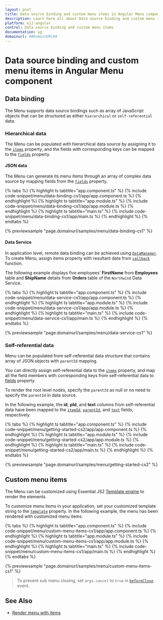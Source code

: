 ```yaml
---
layout: post
title: Data source binding and custom menu items in Angular Menu component | Syncfusion
description: Learn here all about Data source binding and custom menu items in Syncfusion Angular Menu component of Syncfusion Essential JS 2 and more.
platform: ej2-angular
control: Data source binding and custom menu items 
documentation: ug
domainurl: ##DomainURL##
---
```


# Data source binding and custom menu items in Angular Menu component

## Data binding

The Menu supports data source bindings such as array of JavaScript objects
that can be structured as either `hierarchical` or `self-referential` data.

### Hierarchical data

The Menu can be populated with hierarchical data source by assigning it to the [`items`](https://ej2.syncfusion.com/angular/documentation/api/menu/menuItemModel#items) property, and the fields with corresponding keys can be mapped to the [`fields`](https://ej2.syncfusion.com/angular/documentation/api/menu/fieldSettingsModel) property.

#### JSON data

The Menu can generate its menu items through an array of complex data source by mapping fields from the [`fields`](https://ej2.syncfusion.com/angular/documentation/api/menu/fieldSettingsModel) property.

{% tabs %}
{% highlight ts tabtitle="app.component.ts" %}
{% include code-snippet/menu/data-binding-cs1/app/app.component.ts %}
{% endhighlight %}
{% highlight ts tabtitle="app.module.ts" %}
{% include code-snippet/menu/data-binding-cs1/app/app.module.ts %}
{% endhighlight %}
{% highlight ts tabtitle="main.ts" %}
{% include code-snippet/menu/data-binding-cs1/app/main.ts %}
{% endhighlight %}
{% endtabs %}
  
{% previewsample "page.domainurl/samples/menu/data-binding-cs1" %}

#### Data Service

In application level, remote data binding can be achieved using [`DataManager`](https://ej2.syncfusion.com/angular/documentation/data).
To create Menu, assign items property with resultant data from [`callback`](https://ej2.syncfusion.com/documentation/api/data/deferred#then) function.

The following example displays five employees' **FirstName** from **Employees** table and **ShipName** details from **Orders** table of the `Northwind` Data Service.

{% tabs %}
{% highlight ts tabtitle="app.component.ts" %}
{% include code-snippet/menu/data-service-cs1/app/app.component.ts %}
{% endhighlight %}
{% highlight ts tabtitle="app.module.ts" %}
{% include code-snippet/menu/data-service-cs1/app/app.module.ts %}
{% endhighlight %}
{% highlight ts tabtitle="main.ts" %}
{% include code-snippet/menu/data-service-cs1/app/main.ts %}
{% endhighlight %}
{% endtabs %}
  
{% previewsample "page.domainurl/samples/menu/data-service-cs1" %}

### Self-referential data

Menu can be populated from self-referential data structure that contains array of JSON objects with `parentId` mapping.

You can directly assign self-referential data to the [`items`](https://ej2.syncfusion.com/angular/documentation/api/menu/menuItemModel#items) property, and map all the field members with corresponding keys from self-referential data to [fields](https://ej2.syncfusion.com/angular/documentation/api/menu#fields) property.

To render the root level nodes, specify the `parentId` as null or no need to specify the `parentId` in data source.

In the following example, the **id**, **pId**, and **text** columns from self-referential data have been mapped to the [`itemId`](https://ej2.syncfusion.com/angular/documentation/api/menu/fieldSettingsModel/#itemid), [`parentId`](https://ej2.syncfusion.com/angular/documentation/api/menu/fieldSettingsModel/#parentid), and [`text`](https://ej2.syncfusion.com/angular/documentation/api/menu/fieldSettingsModel/#text) fields, respectively.

{% tabs %}
{% highlight ts tabtitle="app.component.ts" %}
{% include code-snippet/menu/getting-started-cs2/app/app.component.ts %}
{% endhighlight %}
{% highlight ts tabtitle="app.module.ts" %}
{% include code-snippet/menu/getting-started-cs2/app/app.module.ts %}
{% endhighlight %}
{% highlight ts tabtitle="main.ts" %}
{% include code-snippet/menu/getting-started-cs2/app/main.ts %}
{% endhighlight %}
{% endtabs %}
  
{% previewsample "page.domainurl/samples/menu/getting-started-cs2" %}

## Custom menu items

The Menu can be customized using Essential JS2 [Template engine](https://ej2.syncfusion.com/documentation/common/template-engine) to render the elements.

To customize menu items in your application, set your customized template string to the [`template`](https://ej2.syncfusion.com/angular/documentation/api/menu#template) property.
In the following example, the menu has been rendered with customized menu items.

{% tabs %}
{% highlight ts tabtitle="app.component.ts" %}
{% include code-snippet/menu/custom-menu-items-cs1/app/app.component.ts %}
{% endhighlight %}
{% highlight ts tabtitle="app.module.ts" %}
{% include code-snippet/menu/custom-menu-items-cs1/app/app.module.ts %}
{% endhighlight %}
{% highlight ts tabtitle="main.ts" %}
{% include code-snippet/menu/custom-menu-items-cs1/app/main.ts %}
{% endhighlight %}
{% endtabs %}
  
{% previewsample "page.domainurl/samples/menu/custom-menu-items-cs1" %}

>To prevent sub menu closing, set `args.cancel` to `true` in [`beforeClose`](../api/menu#beforeclose) event.

## See Also

* [Render menu with items](./getting-started#getting-started)